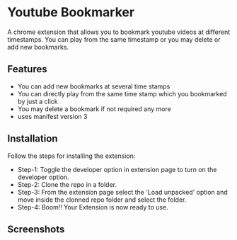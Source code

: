
# Youtube Bookmarker

A chrome extension that allows you to bookmark youtube videos at different timestamps. You can play from the same timestamp or you may delete or add new bookmarks.




## Features

- You can add new bookmarks at several time stamps
- You can directly play from the same time stamp which you bookmarked by just a click
- You may delete a bookmark if not required any more
- uses manifest version 3


## Installation

Follow the steps for installing the extension:

- Step-1: Toggle the developer option in extension page to turn on the developer option.
- Step-2: Clone the repo in a folder.
- Step-3: From the extension page select the 'Load unpacked' option and move inside the clonned repo folder and select the folder.
- Step-4: Boom!! Your Extension is now ready to use.
    
## Screenshots



